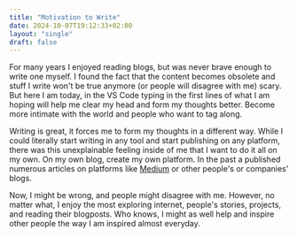 ```yaml
---
title: "Motivation to Write"
date: 2024-10-07T19:12:33+02:00
layout: "single"
draft: false
---
```


For many years I enjoyed reading blogs, but was never brave enough to write one myself. I found the fact that the content becomes obsolete and stuff I write won't be true anymore (or people will disagree with me) scary. But here I am today, in the VS Code typing in the first lines of what I am hoping will help me clear my head and form my thoughts better. Become more intimate with the world and people who want to tag along.

Writing is great, it forces me to form my thoughts in a different way. While I could literally start writing in any tool and start publishing on any platform, there was this unexplainable feeling inside of me that I want to do it all on my own. On my own blog, create my own platform. In the past a published numerous articles on platforms like [Medium](https://marekdlugos.medium.com/) or other people's or companies' blogs.

Now, I might be wrong, and people might disagree with me. However, no matter what, I enjoy the most exploring internet, people's stories, projects, and reading their blogposts. Who knows, I might as well help and inspire other people the way I am inspired almost everyday.